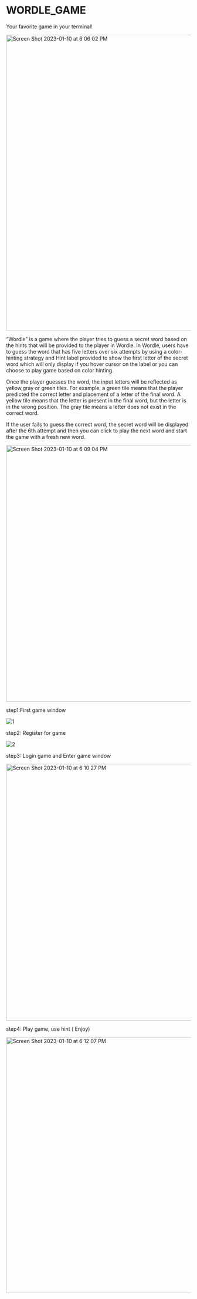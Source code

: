 # WORDLE_GAME
 Your favorite game in your terminal!
 
 
<img width="805" alt="Screen Shot 2023-01-10 at 6 06 02 PM" src="https://user-images.githubusercontent.com/116767779/211701416-71b97096-763d-450a-a52f-c4783447ba27.png">
 
 “Wordle” is a game where the player tries to guess a secret word based on the hints that will be provided to the player in Wordle. In Wordle, users have to guess the word that has five letters over six attempts by using a color-hinting strategy and Hint label provided to show the first letter of the secret word which will only display if you hover cursor on the label or you can choose to play game based on color hinting. 
 
 
 Once the player guesses the word, the input letters will be reflected as yellow,gray or green tiles. For example, a green tile means that the player predicted the correct letter and placement of a letter of the final word. A yellow tile means that the letter is present in the final word, but the letter is in the wrong position. The gray tile means a letter does not exist in the correct word. 
 

 If the user fails to guess the correct word, the secret word will be displayed after the 6th attempt and then you can click to play the next word and start the game with a fresh new word.
 
 
<img width="698" alt="Screen Shot 2023-01-10 at 6 09 04 PM" src="https://user-images.githubusercontent.com/116767779/211701542-76bb9769-9aee-4816-a54b-419b29041591.png">



step1:First game window


![1](https://user-images.githubusercontent.com/109617585/179923757-21501719-ebe4-4153-9a85-a5c0462f81aa.JPG)


step2: Register for game 


![2](https://user-images.githubusercontent.com/109617585/179923983-de8ab7e2-5605-4fde-a413-8ad83d7e574c.JPG)



step3: Login game and Enter game window


<img width="698" alt="Screen Shot 2023-01-10 at 6 10 27 PM" src="https://user-images.githubusercontent.com/116767779/211701758-164a20a0-e16f-48b9-be78-a211cb26c539.png">




step4: Play game, use hint ( Enjoy)

<img width="696" alt="Screen Shot 2023-01-10 at 6 12 07 PM" src="https://user-images.githubusercontent.com/116767779/211701912-eacd9de2-9079-4b34-ac7c-a2895b6d7c20.png">








 
